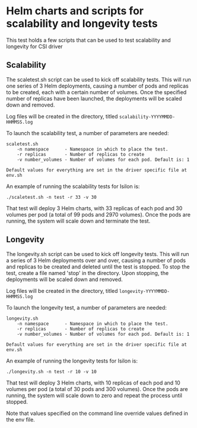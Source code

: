 # Helm charts and scripts for scalability and longevity tests

This test holds a few scripts that can be used to test scalability and longevity
for CSI driver

## Scalability
The scaletest.sh script can be used to kick off scalability tests. 
This will run one series of 3 Helm deployments, causing a number of pods and replicas to be
created, each with a certain number of volumes. Once the specified number of replicas have
been launched, the deployments will be scaled down and removed.

Log files will be created in the directory, titled `scalability-YYYYMMDD-HHMMSS.log`

To launch the scalability test, a number of parameters are needed:

```
scaletest.sh
    -n namespace      - Namespace in which to place the test.
    -r replicas       - Number of replicas to create
    -v number_volumes - Number of volumes for each pod. Default is: 1

Default values for everything are set in the driver specific file at env.sh
```

An example of running the scalability tests for Isilon is:
```
./scaletest.sh -n test -r 33 -v 30
```
That test will deploy 3 Helm charts, with 33 replicas of each pod and 30 volumes per pod (a total of 99 pods and 2970 volumes). Once the pods are running, the system will scale down and terminate the test.

## Longevity
The longevity.sh script can be used to kick off longevity tests. 
This will run a series of 3 Helm deployments over and over, causing a number of pods and replicas to be created and deleted until the test is stopped. To stop the test, create a file named 'stop' in the directory. Upon stopping, the deployments will be scaled down and removed.

Log files will be created in the directory, titled `longevity-YYYYMMDD-HHMMSS.log`

To launch the longevity test, a number of parameters are needed:

```
longevity.sh
    -n namespace      - Namespace in which to place the test.
    -r replicas       - Number of replicas to create
    -v number_volumes - Number of volumes for each pod. Default is: 1

Default values for everything are set in the driver specific file at env.sh
```

An example of running the longevity tests for Isilon is:
```
./longevity.sh -n test -r 10 -v 10
```
That test will deploy 3 Helm charts, with 10 replicas of each pod and 10 volumes per pod (a total of 30 pods and 300 volumes). Once the pods are running, the system will scale down to zero and repeat the process until stopped.

Note that values specified on the command line override values defined in the env file.